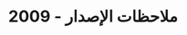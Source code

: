 ﻿---
title: ملاحظات الإصدار - 2009
type: docs
weight: 110
url: /ar/reportingservices/release-notes-2009/
---

